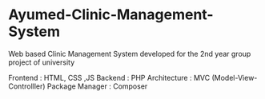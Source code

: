# Ayumed-Clinic-Management-System
Web based Clinic Management System developed for the 2nd year group project of university

Frontend : HTML, CSS ,JS
Backend : PHP
Architecture : MVC (Model-View-Controlller)
Package Manager : Composer
